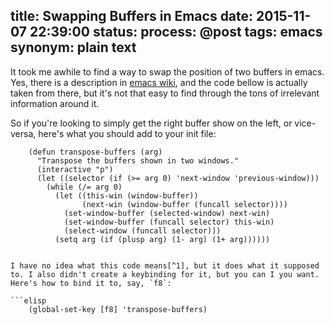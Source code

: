 title: Swapping Buffers in Emacs
date: 2015-11-07 22:39:00
status: 
process: @post
tags: emacs
synonym: plain text
---

It took me awhile to find a way to swap the position of two buffers in emacs. Yes, there is a description in [emacs wiki](<http://www.emacswiki.org/emacs/SwitchingBuffers>), and the code bellow is actually taken from there, but it's not that easy to find through the tons of irrelevant information around it.

So if you're looking to simply get the right buffer show on the left, or vice-versa, here's what you should add to your init file:

```elisp
    (defun transpose-buffers (arg)
      "Transpose the buffers shown in two windows."
      (interactive "p")
      (let ((selector (if (>= arg 0) 'next-window 'previous-window)))
        (while (/= arg 0)
          (let ((this-win (window-buffer))
                (next-win (window-buffer (funcall selector))))
            (set-window-buffer (selected-window) next-win)
            (set-window-buffer (funcall selector) this-win)
            (select-window (funcall selector)))
          (setq arg (if (plusp arg) (1- arg) (1+ arg))))))

          
I have no idea what this code means[^1], but it does what it supposed to. I also didn't create a keybinding for it, but you can I you want. Here's how to bind it to, say, `f8`:

```elisp
    (global-set-key [f8] 'transpose-buffers)
```





[^1]: Learning elisp is on my todo list

